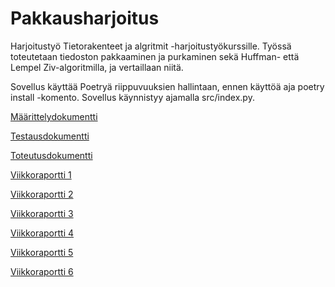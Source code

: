 # Pakkausharjoitus

Harjoitustyö Tietorakenteet ja algritmit -harjoitustyökurssille. Työssä toteutetaan tiedoston pakkaaminen ja purkaminen sekä Huffman- että Lempel Ziv-algoritmilla, ja vertaillaan niitä.

Sovellus käyttää Poetryä riippuvuuksien hallintaan, ennen käyttöä aja poetry install -komento. Sovellus käynnistyy ajamalla src/index.py.

[Määrittelydokumentti](https://github.com/Yogho358/pakkausharjoitus/blob/main/documents/maarittely.md)

[Testausdokumentti](https://github.com/Yogho358/pakkausharjoitus/blob/main/documents/testaus.md)

[Toteutusdokumentti](https://github.com/Yogho358/pakkausharjoitus/blob/main/documents/toteutus.md)

[Viikkoraportti 1](https://github.com/Yogho358/pakkausharjoitus/blob/main/documents/Viikkoraportti%201.md)

[Viikkoraportti 2](https://github.com/Yogho358/pakkausharjoitus/blob/main/documents/Viikkoraportti%202.md)

[Viikkoraportti 3](https://github.com/Yogho358/pakkausharjoitus/blob/main/documents/Viikkoraportti%203.md)

[Viikkoraportti 4](https://github.com/Yogho358/pakkausharjoitus/blob/main/documents/Viikkoraportti%204.md)

[Viikkoraportti 5](https://github.com/Yogho358/pakkausharjoitus/blob/main/documents/Viikkoraportti%205.md)

[Viikkoraportti 6](https://github.com/Yogho358/pakkausharjoitus/blob/main/documents/Viikkoraportti%206.md)
